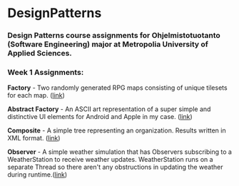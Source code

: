 # DesignPatterns

### Design Patterns course assignments for Ohjelmistotuotanto (Software Engineering) major at Metropolia University of Applied Sciences.

### Week 1 Assignments:

**Factory** - Two randomly generated RPG maps consisting of unique tilesets for each
map. ([link](https://github.com/TonyKarlin/DesignPatterns/tree/main/Factory))

**Abstract Factory** - An ASCII art representation of a super simple and distinctive UI elements for Android and Apple
in my case. ([link](https://github.com/TonyKarlin/DesignPatterns/tree/main/AbstractFactory))

**Composite** - A simple tree representing an organization. Results written in XML
format. ([link](https://github.com/TonyKarlin/DesignPatterns/tree/main/Composite))

**Observer** - A simple weather simulation that has Observers subscribing to a WeatherStation to receive
weather updates. WeatherStation runs on a separate Thread so there aren't any obstructions in updating the weather during runtime.([link](https://github.com/TonyKarlin/DesignPatterns/tree/main/Observer/src/main/java))

